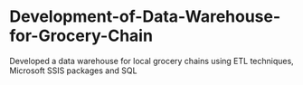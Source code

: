 # Development-of-Data-Warehouse-for-Grocery-Chain
Developed a data warehouse for local grocery chains using ETL techniques, Microsoft SSIS packages and SQL
